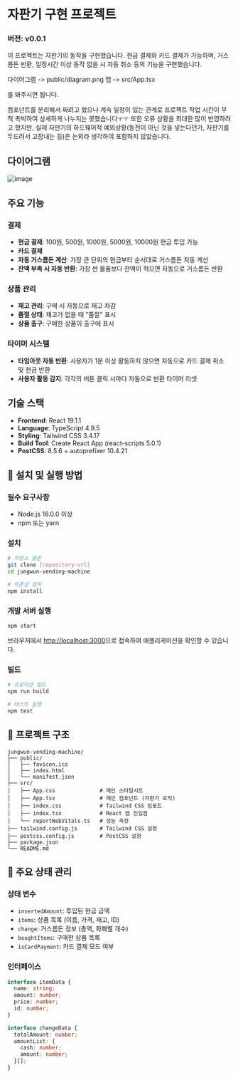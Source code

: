 # 자판기 구현 프로젝트
### 버전: v0.0.1

이 프로젝트는 자판기의 동작을 구현했습니다. 현금 결제와 카드 결제가 가능하며, 거스름돈 반환, 일정시간 이상 동작 없을 시 자동 취소 등의 기능을 구현했습니다.

다이어그램 -> public/diagram.png
앱 -> src/App.tsx

를 봐주시면 됩니다.

컴포넌트를 분리해서 짜려고 했으나 계속 일정이 있는 관계로 프로젝트 작업 시간이 무척 촉박하여 상세하게 나누지는 못했습니다ㅜㅜ
또한 오류 상황을 최대한 많이 반영하려고 했지만, 실제 자판기의 하드웨어적 예외상황(동전이 아닌 것을 넣는다던가, 자판기를 두드려서 고장내는 등)은 논외라 생각하여 포함하지 않았습니다.


## 다이어그램

![image](https://github.com/user-attachments/assets/c27a1458-31af-41b7-8489-88a81a6e946e)

## 주요 기능

### 결제

- **현금 결제**: 100원, 500원, 1000원, 5000원, 10000원 현금 투입 가능
- **카드 결제**
- **자동 거스름돈 계산**: 가장 큰 단위의 현금부터 순서대로 거스름돈 자동 계산
- **잔액 부족 시 자동 반환**: 가장 싼 물품보다 잔액이 적으면 자동으로 거스름돈 반환

### 상품 관리

- **재고 관리**: 구매 시 자동으로 재고 차감
- **품절 상태**: 재고가 없을 때 "품절" 표시
- **상품 출구**: 구매한 상품이 출구에 표시

### 타이머 시스템

- **타임아웃 자동 반환**: 사용자가 1분 이상 활동하지 않으면 자동으로 카드 결제 취소 및 현금 반환
- **사용자 활동 감지**: 각각의 버튼 클릭 시마다 자동으로 반환 타이머 리셋

## 기술 스택

- **Frontend**: React 19.1.1
- **Language**: TypeScript 4.9.5
- **Styling**: Tailwind CSS 3.4.17
- **Build Tool**: Create React App (react-scripts 5.0.1)
- **PostCSS**: 8.5.6 + autoprefixer 10.4.21

## 🚀 설치 및 실행 방법

### 필수 요구사항

- Node.js 16.0.0 이상
- npm 또는 yarn

### 설치

```bash
# 저장소 클론
git clone [repository-url]
cd jungwun-vending-machine

# 의존성 설치
npm install
```

### 개발 서버 실행

```bash
npm start
```

브라우저에서 [http://localhost:3000](http://localhost:3000)으로 접속하여 애플리케이션을 확인할 수 있습니다.

### 빌드

```bash
# 프로덕션 빌드
npm run build

# 테스트 실행
npm test
```

## 📁 프로젝트 구조

```
jungwun-vending-machine/
├── public/
│   ├── favicon.ico
│   ├── index.html
│   └── manifest.json
├── src/
│   ├── App.css              # 메인 스타일시트
│   ├── App.tsx              # 메인 컴포넌트 (자판기 로직)
│   ├── index.css            # Tailwind CSS 임포트
│   ├── index.tsx            # React 앱 진입점
│   └── reportWebVitals.ts   # 성능 측정
├── tailwind.config.js       # Tailwind CSS 설정
├── postcss.config.js        # PostCSS 설정
├── package.json
└── README.md
```

## 🎯 주요 상태 관리

### 상태 변수

- `insertedAmount`: 투입된 현금 금액
- `items`: 상품 목록 (이름, 가격, 재고, ID)
- `change`: 거스름돈 정보 (총액, 화폐별 개수)
- `boughtItems`: 구매한 상품 목록
- `isCardPayment`: 카드 결제 모드 여부

### 인터페이스

```typescript
interface itemData {
  name: string;
  amount: number;
  price: number;
  id: number;
}

interface changeData {
  totalAmount: number;
  amountList: {
    cash: number;
    amount: number;
  }[];
}
```
